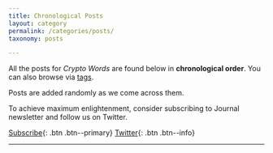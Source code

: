 ```yaml
---
title: Chronological Posts
layout: category
permalink: /categories/posts/
taxonomy: posts

---
```


All the posts for _Crypto Words_ are found below in **chronological order**. You can also browse via [tags](https://cryptowords.github.io/tags/).

Posts are added randomly as we come across them.

To achieve maximum enlightenment, consider subscribing to Journal newsletter and follow us on Twitter.

[Subscribe](https://mailchi.mp/2731ce628dba/cryptowordsnewsletter){: .btn .btn--primary} [<i class="fab fa-twitter"></i> Twitter](https://twitter.com/_cryptowords){: .btn .btn--info}

***
